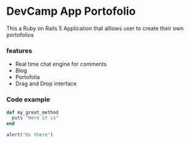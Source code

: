 # DevCamp App Portofolio

This a Ruby on Rails 5 Application that alllows user to create their own portofolios

### features

- Real time chat engine for comments
- Blog
- Portofolia
- Drag and Drop interface

### Code example

```ruby
def my_great_method
  puts "Here it is"
end
```

```javascript
alert("Hi there")
```

